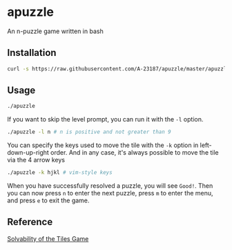 # apuzzle
An n-puzzle game written in bash
 
## Installation
 ```bash
 curl -s https://raw.githubusercontent.com/A-23187/apuzzle/master/apuzzle -o apuzzle && chmod +x apuzzle
 ```
  
## Usage
  ```bash
  ./apuzzle
  ```

  If you want to skip the level prompt, you can run it with the `-l` option.
  ```bash
  ./apuzzle -l n # n is positive and not greater than 9
  ```

  You can specify the keys used to move the tile with the `-k` option in left-down-up-right order. And in any case, it's always possible to move the tile via the 4 arrow keys
  ```bash
  ./apuzzle -k hjkl # vim-style keys
  ```

  When you have successfully resolved a puzzle, you will see `Good!`. Then you can now press `n` to enter the next puzzle, press `m` to enter the menu, and press `e` to exit the game.

## Reference
[Solvability of the Tiles Game](https://www.cs.bham.ac.uk/~mdr/teaching/modules04/java2/TilesSolvability.html)

